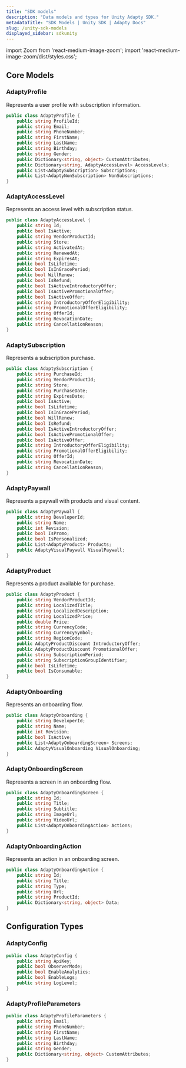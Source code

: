 ```yaml
---
title: "SDK models"
description: "Data models and types for Unity Adapty SDK."
metadataTitle: "SDK Models | Unity SDK | Adapty Docs"
slug: /unity-sdk-models
displayed_sidebar: sdkunity
---
```


import Zoom from 'react-medium-image-zoom';
import 'react-medium-image-zoom/dist/styles.css';

## Core Models

### AdaptyProfile

Represents a user profile with subscription information.

```csharp
public class AdaptyProfile {
    public string ProfileId;
    public string Email;
    public string PhoneNumber;
    public string FirstName;
    public string LastName;
    public string Birthday;
    public string Gender;
    public Dictionary<string, object> CustomAttributes;
    public Dictionary<string, AdaptyAccessLevel> AccessLevels;
    public List<AdaptySubscription> Subscriptions;
    public List<AdaptyNonSubscription> NonSubscriptions;
}
```

### AdaptyAccessLevel

Represents an access level with subscription status.

```csharp
public class AdaptyAccessLevel {
    public string Id;
    public bool IsActive;
    public string VendorProductId;
    public string Store;
    public string ActivatedAt;
    public string RenewedAt;
    public string ExpiresAt;
    public bool IsLifetime;
    public bool IsInGracePeriod;
    public bool WillRenew;
    public bool IsRefund;
    public bool IsActiveIntroductoryOffer;
    public bool IsActivePromotionalOffer;
    public bool IsActiveOffer;
    public string IntroductoryOfferEligibility;
    public string PromotionalOfferEligibility;
    public string OfferId;
    public string RevocationDate;
    public string CancellationReason;
}
```

### AdaptySubscription

Represents a subscription purchase.

```csharp
public class AdaptySubscription {
    public string PurchaseId;
    public string VendorProductId;
    public string Store;
    public string PurchaseDate;
    public string ExpiresDate;
    public bool IsActive;
    public bool IsLifetime;
    public bool IsInGracePeriod;
    public bool WillRenew;
    public bool IsRefund;
    public bool IsActiveIntroductoryOffer;
    public bool IsActivePromotionalOffer;
    public bool IsActiveOffer;
    public string IntroductoryOfferEligibility;
    public string PromotionalOfferEligibility;
    public string OfferId;
    public string RevocationDate;
    public string CancellationReason;
}
```

### AdaptyPaywall

Represents a paywall with products and visual content.

```csharp
public class AdaptyPaywall {
    public string DeveloperId;
    public string Name;
    public int Revision;
    public bool IsPromo;
    public bool IsPersonalized;
    public List<AdaptyProduct> Products;
    public AdaptyVisualPaywall VisualPaywall;
}
```

### AdaptyProduct

Represents a product available for purchase.

```csharp
public class AdaptyProduct {
    public string VendorProductId;
    public string LocalizedTitle;
    public string LocalizedDescription;
    public string LocalizedPrice;
    public double Price;
    public string CurrencyCode;
    public string CurrencySymbol;
    public string RegionCode;
    public AdaptyProductDiscount IntroductoryOffer;
    public AdaptyProductDiscount PromotionalOffer;
    public string SubscriptionPeriod;
    public string SubscriptionGroupIdentifier;
    public bool IsLifetime;
    public bool IsConsumable;
}
```

### AdaptyOnboarding

Represents an onboarding flow.

```csharp
public class AdaptyOnboarding {
    public string DeveloperId;
    public string Name;
    public int Revision;
    public bool IsActive;
    public List<AdaptyOnboardingScreen> Screens;
    public AdaptyVisualOnboarding VisualOnboarding;
}
```

### AdaptyOnboardingScreen

Represents a screen in an onboarding flow.

```csharp
public class AdaptyOnboardingScreen {
    public string Id;
    public string Title;
    public string Subtitle;
    public string ImageUrl;
    public string VideoUrl;
    public List<AdaptyOnboardingAction> Actions;
}
```

### AdaptyOnboardingAction

Represents an action in an onboarding screen.

```csharp
public class AdaptyOnboardingAction {
    public string Id;
    public string Title;
    public string Type;
    public string Url;
    public string ProductId;
    public Dictionary<string, object> Data;
}
```

## Configuration Types

### AdaptyConfig

```csharp
public class AdaptyConfig {
    public string ApiKey;
    public bool ObserverMode;
    public bool EnableAnalytics;
    public bool EnableLogs;
    public string LogLevel;
}
```

### AdaptyProfileParameters

```csharp
public class AdaptyProfileParameters {
    public string Email;
    public string PhoneNumber;
    public string FirstName;
    public string LastName;
    public string Birthday;
    public string Gender;
    public Dictionary<string, object> CustomAttributes;
} 